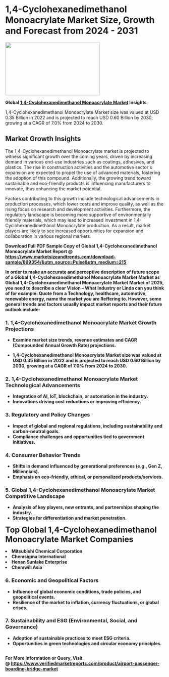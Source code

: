 <H1>1,4-Cyclohexanedimethanol Monoacrylate Market Size, Growth and Forecast from 2024 - 2031</H1><img class="aligncenter size-medium wp-image-584254" src="https://thirdeyenews.in/wp-content/uploads/2024/09/Global-Market-Research-300x168.jpeg" alt="" width="300" height="168" /><p><strong>Global&nbsp;<a href="https://www.marketsizeandtrends.com/download-sample/899354/&amp;utm_source=Pulse&amp;utm_medium=215">1,4-Cyclohexanedimethanol Monoacrylate Market</a> Insights</strong></p><p>1,4-Cyclohexanedimethanol Monoacrylate Market size was valued at USD 0.35 Billion in 2022 and is projected to reach USD 0.60 Billion by 2030, growing at a CAGR of 7.0% from 2024 to 2030.</p><p><h2>Market Growth Insights</h2> <p>The 1,4-Cyclohexanedimethanol Monoacrylate market is projected to witness significant growth over the coming years, driven by increasing demand in various end-use industries such as coatings, adhesives, and plastics. The rise in construction activities and the automotive sector's expansion are expected to propel the use of advanced materials, fostering the adoption of this compound. Additionally, the growing trend toward sustainable and eco-friendly products is influencing manufacturers to innovate, thus enhancing the market potential.</p> <p><strong></strong></p> <p>Factors contributing to this growth include technological advancements in production processes, which lower costs and improve quality, as well as the rising focus on research and development activities. Furthermore, the regulatory landscape is becoming more supportive of environmentally friendly materials, which may lead to increased investment in 1,4-Cyclohexanedimethanol Monoacrylate production. As a result, market players are likely to see increased opportunities for expansion and collaboration in various regional markets.</p> <p><strong></p><p><span class=""><strong>Download Full PDF Sample Copy of Global 1,4-Cyclohexanedimethanol Monoacrylate Market Report</strong> @ <a href="https://www.marketsizeandtrends.com/download-sample/899354/&amp;utm_source=Pulse&amp;utm_medium=215" target="_blank">https://www.marketsizeandtrends.com/download-sample/899354/&amp;utm_source=Pulse&amp;utm_medium=215</a></span></p><p>In order to make an accurate and perceptive description of future scope of a Global&nbsp;1,4-Cyclohexanedimethanol Monoacrylate Market Market as Global&nbsp;1,4-Cyclohexanedimethanol Monoacrylate Market Market of 2025, you need to describe a clear Vision &ndash; What Industry or Linda can you think of for example: Quote from a Technology, healthcare, automotive, renewable energy, name the market you are Reffering to. However, some general trends and factors usually impact market reports and their future outlook include:</p><h3>1.&nbsp;<strong>1,4-Cyclohexanedimethanol Monoacrylate Market Growth Projections</strong></h3><ul><li>Examine market size trends, revenue estimates and CAGR (Compounded Annual Growth Rate) projections.</li><li><p>1,4-Cyclohexanedimethanol Monoacrylate Market size was valued at USD 0.35 Billion in 2022 and is projected to reach USD 0.60 Billion by 2030, growing at a CAGR of 7.0% from 2024 to 2030.</p></li></ul><h3>2.&nbsp;<strong>1,4-Cyclohexanedimethanol Monoacrylate Market Technological Advancements</strong></h3><ul><li>Integration of AI, IoT, blockchain, or automation in the industry.</li><li>Innovations driving cost reductions or improving efficiency.</li></ul><h3>3.&nbsp;<strong>Regulatory and Policy Changes</strong></h3><ul><li>Impact of global and regional regulations, including sustainability and carbon-neutral goals.</li><li>Compliance challenges and opportunities tied to government initiatives.</li></ul><h3>4.&nbsp;<strong>Consumer Behavior Trends</strong></h3><ul><li>Shifts in demand influenced by generational preferences (e.g., Gen Z, Millennials).</li><li>Emphasis on eco-friendly, ethical, or personalized products/services.</li></ul><h3>5.&nbsp;<strong>Global 1,4-Cyclohexanedimethanol Monoacrylate Market Competitive Landscape</strong></h3><ul><li>Analysis of key players, new entrants, and partnerships shaping the industry.</li><li>Strategies for differentiation and market penetration.</li></ul><p data-pm-slice="1 1 []"><span style="color: inherit; font-family: inherit; font-size: 25px;">Top Global 1,4-Cyclohexanedimethanol Monoacrylate Market Companies</span></p><div class="" data-test-id=""><p><li>Mitsubishi Chemical Corporation</li><li> Chemsigma International</li><li> Henan Sunlake Enterprise</li><li> Chemwill Asia</li></p></div><h3>6.&nbsp;<strong>Economic and Geopolitical Factors</strong></h3><ul><li>Influence of global economic conditions, trade policies, and geopolitical events.</li><li>Resilience of the market to inflation, currency fluctuations, or global crises.</li></ul><h3>7.&nbsp;<strong>Sustainability and ESG (Environmental, Social, and Governance)</strong></h3><ul><li>Adoption of sustainable practices to meet ESG criteria.</li><li>Opportunities in green technologies and circular economy principles.</li></ul><h2><strong style="font-size: 14px;">For More Information or Query, Visit @&nbsp;</strong><a style="background-color: #ffffff; font-size: 14px;" href="https://www.marketsizeandtrends.com/report/14-cyclohexanedimethanol-monoacrylate-market/" target="_blank">https://www.verifiedmarketreports.com/product/airport-passenger-boarding-bridge-market</a></h2>
